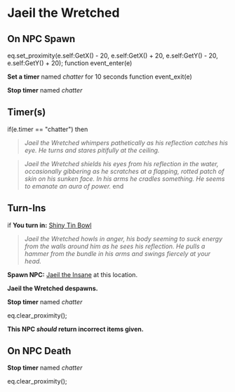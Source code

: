 # Jaeil the Wretched


## On NPC Spawn

eq.set_proximity(e.self:GetX() - 20, e.self:GetX() + 20, e.self:GetY() - 20, e.self:GetY() + 20);
function event_enter(e)

**Set a timer** named *chatter* for 10 seconds
function event_exit(e)

**Stop timer** named *chatter*
## Timer(s)

if(e.timer == "chatter") then


>*Jaeil the Wretched whimpers pathetically as his reflection catches his eye. He turns and stares pitifully at the ceiling.*


>*Jaeil the Wretched shields his eyes from his reflection in the water, occasionally gibbering as he scratches at a flapping, rotted patch of skin on his sunken face. In his arms he cradles something. He seems to emanate an aura of power.*
end

## Turn-Ins



if **You turn in:** [Shiny Tin Bowl](/item/17860)


>*Jaeil the Wretched howls in anger, his body seeming to suck energy from the walls around him as he sees his reflection. He pulls a hammer from the bundle in his arms and swings fiercely at your head.*


**Spawn NPC:**  [Jaeil the Insane](/npc/39154) at this location.


**Jaeil the Wretched despawns.**


**Stop timer** named *chatter*


eq.clear_proximity();

**This NPC *should* return incorrect items given.**

## On NPC Death

**Stop timer** named *chatter*

eq.clear_proximity();




